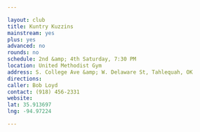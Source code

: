```yaml
---

layout: club
title: Kuntry Kuzzins
mainstream: yes
plus: yes
advanced: no
rounds: no
schedule: 2nd &amp; 4th Saturday, 7:30 PM
location: United Methodist Gym
address: S. College Ave &amp; W. Delaware St, Tahlequah, OK
directions: 
caller: Bob Loyd
contact: (918) 456-2331
website: 
lat: 35.913697
lng: -94.97224

---
```


